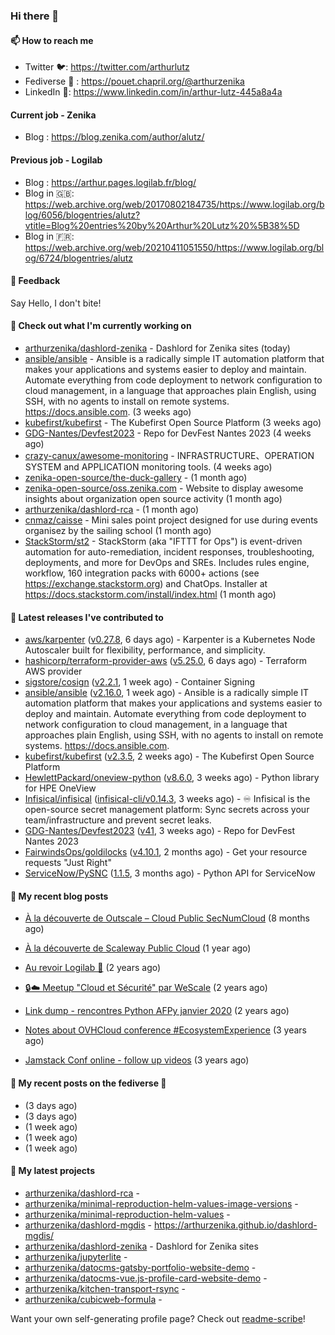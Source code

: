 ### Hi there 👋

#### 📫 How to reach me

- Twitter 🐦: https://twitter.com/arthurlutz
- Fediverse 🐘 : https://pouet.chapril.org/@arthurzenika
- LinkedIn 👔:  https://www.linkedin.com/in/arthur-lutz-445a8a4a

#### Current job - Zenika 

- Blog : https://blog.zenika.com/author/alutz/

#### Previous job - Logilab

- Blog : https://arthur.pages.logilab.fr/blog/
- Blog in 🇬🇧: https://web.archive.org/web/20170802184735/https://www.logilab.org/blog/6056/blogentries/alutz?vtitle=Blog%20entries%20by%20Arthur%20Lutz%20%5B38%5D
- Blog in 🇫🇷: https://web.archive.org/web/20210411051550/https://www.logilab.org/blog/6724/blogentries/alutz

#### 💬 Feedback

Say Hello, I don't bite!

#### 👷 Check out what I'm currently working on

- [arthurzenika/dashlord-zenika](https://github.com/arthurzenika/dashlord-zenika) - Dashlord for Zenika sites (today)
- [ansible/ansible](https://github.com/ansible/ansible) - Ansible is a radically simple IT automation platform that makes your applications and systems easier to deploy and maintain. Automate everything from code deployment to network configuration to cloud management, in a language that approaches plain English, using SSH, with no agents to install on remote systems. https://docs.ansible.com. (3 weeks ago)
- [kubefirst/kubefirst](https://github.com/kubefirst/kubefirst) - The Kubefirst Open Source Platform (3 weeks ago)
- [GDG-Nantes/Devfest2023](https://github.com/GDG-Nantes/Devfest2023) - Repo for DevFest Nantes 2023 (4 weeks ago)
- [crazy-canux/awesome-monitoring](https://github.com/crazy-canux/awesome-monitoring) - INFRASTRUCTURE、OPERATION SYSTEM and APPLICATION monitoring tools. (4 weeks ago)
- [zenika-open-source/the-duck-gallery](https://github.com/zenika-open-source/the-duck-gallery) -  (1 month ago)
- [zenika-open-source/oss.zenika.com](https://github.com/zenika-open-source/oss.zenika.com) - Website to display awesome insights about organization open source activity (1 month ago)
- [arthurzenika/dashlord-rca](https://github.com/arthurzenika/dashlord-rca) -  (1 month ago)
- [cnmaz/caisse](https://github.com/cnmaz/caisse) - Mini sales point project designed for use during events organisez by the sailing school (1 month ago)
- [StackStorm/st2](https://github.com/StackStorm/st2) - StackStorm (aka &#34;IFTTT for Ops&#34;) is event-driven automation for auto-remediation, incident responses, troubleshooting, deployments, and more for DevOps and SREs. Includes rules engine, workflow, 160 integration packs with 6000&#43; actions (see https://exchange.stackstorm.org) and ChatOps. Installer at https://docs.stackstorm.com/install/index.html (1 month ago)


#### 🔭 Latest releases I've contributed to

- [aws/karpenter](https://github.com/aws/karpenter) ([v0.27.8](https://github.com/aws/karpenter/releases/tag/v0.27.8), 6 days ago) - Karpenter is a Kubernetes Node Autoscaler built for flexibility, performance, and simplicity.
- [hashicorp/terraform-provider-aws](https://github.com/hashicorp/terraform-provider-aws) ([v5.25.0](https://github.com/hashicorp/terraform-provider-aws/releases/tag/v5.25.0), 6 days ago) - Terraform AWS provider
- [sigstore/cosign](https://github.com/sigstore/cosign) ([v2.2.1](https://github.com/sigstore/cosign/releases/tag/v2.2.1), 1 week ago) - Container Signing
- [ansible/ansible](https://github.com/ansible/ansible) ([v2.16.0](https://github.com/ansible/ansible/releases/tag/v2.16.0), 1 week ago) - Ansible is a radically simple IT automation platform that makes your applications and systems easier to deploy and maintain. Automate everything from code deployment to network configuration to cloud management, in a language that approaches plain English, using SSH, with no agents to install on remote systems. https://docs.ansible.com.
- [kubefirst/kubefirst](https://github.com/kubefirst/kubefirst) ([v2.3.5](https://github.com/kubefirst/kubefirst/releases/tag/v2.3.5), 2 weeks ago) - The Kubefirst Open Source Platform
- [HewlettPackard/oneview-python](https://github.com/HewlettPackard/oneview-python) ([v8.6.0](https://github.com/HewlettPackard/oneview-python/releases/tag/v8.6.0), 3 weeks ago) - Python library for HPE OneView
- [Infisical/infisical](https://github.com/Infisical/infisical) ([infisical-cli/v0.14.3](https://github.com/Infisical/infisical/releases/tag/infisical-cli/v0.14.3), 3 weeks ago) - ♾ Infisical is the open-source secret management platform: Sync secrets across your team/infrastructure and prevent secret leaks.
- [GDG-Nantes/Devfest2023](https://github.com/GDG-Nantes/Devfest2023) ([v41](https://github.com/GDG-Nantes/Devfest2023/releases/tag/v41), 3 weeks ago) - Repo for DevFest Nantes 2023
- [FairwindsOps/goldilocks](https://github.com/FairwindsOps/goldilocks) ([v4.10.1](https://github.com/FairwindsOps/goldilocks/releases/tag/v4.10.1), 2 months ago) - Get your resource requests &#34;Just Right&#34;
- [ServiceNow/PySNC](https://github.com/ServiceNow/PySNC) ([1.1.5](https://github.com/ServiceNow/PySNC/releases/tag/1.1.5), 3 months ago) - Python API for ServiceNow

#### 📜 My recent blog posts 

- [À la découverte de Outscale – Cloud Public SecNumCloud](https://blog.zenika.com/2023/02/21/a-la-decouverte-de-outscale-cloud-public-secnumcloud/) (8 months ago)
- [À la découverte de Scaleway Public Cloud](https://blog.zenika.com/2022/09/07/a-la-decouverte-de-scaleway-public-cloud/) (1 year ago)

- [Au revoir Logilab 👋](https://arthur.pages.logilab.fr/blog/au-revoir-logilab.html) (2 years ago)
- [🔒☁️ Meetup &#34;Cloud et Sécurité&#34; par WeScale](https://arthur.pages.logilab.fr/blog/meetup-cloud-et-securite-par-wescale.html) (2 years ago)
- [Link dump - rencontres Python AFPy janvier 2020](https://arthur.pages.logilab.fr/blog/link-dump-rencontres-python-afpy-janvier-2020.html) (2 years ago)
- [Notes about OVHCloud conference #EcosystemExperience](https://arthur.pages.logilab.fr/blog/notes-about-ovhcloud-conference-ecosystemexperience.html) (3 years ago)
- [Jamstack Conf online - follow up videos](https://arthur.pages.logilab.fr/blog/jamstack-conf-online-follow-up-videos.html) (3 years ago)

#### 📜 My recent posts on the fediverse 🐘

- [](https://pouet.chapril.org/@arthurzenika/111402904128758885) (3 days ago)
- [](https://pouet.chapril.org/@arthurzenika/111402487028793294) (3 days ago)
- [](https://pouet.chapril.org/@arthurzenika/111375675180868648) (1 week ago)
- [](https://pouet.chapril.org/@arthurzenika/111375650827507762) (1 week ago)
- [](https://pouet.chapril.org/@arthurzenika/111369170001344221) (1 week ago)

#### 🌱 My latest projects

- [arthurzenika/dashlord-rca](https://github.com/arthurzenika/dashlord-rca) - 
- [arthurzenika/minimal-reproduction-helm-values-image-versions](https://github.com/arthurzenika/minimal-reproduction-helm-values-image-versions) - 
- [arthurzenika/minimal-reproduction-helm-values](https://github.com/arthurzenika/minimal-reproduction-helm-values) - 
- [arthurzenika/dashlord-mgdis](https://github.com/arthurzenika/dashlord-mgdis) - https://arthurzenika.github.io/dashlord-mgdis/
- [arthurzenika/dashlord-zenika](https://github.com/arthurzenika/dashlord-zenika) - Dashlord for Zenika sites
- [arthurzenika/jupyterlite](https://github.com/arthurzenika/jupyterlite) - 
- [arthurzenika/datocms-gatsby-portfolio-website-demo](https://github.com/arthurzenika/datocms-gatsby-portfolio-website-demo) - 
- [arthurzenika/datocms-vue.js-profile-card-website-demo](https://github.com/arthurzenika/datocms-vue.js-profile-card-website-demo) - 
- [arthurzenika/kitchen-transport-rsync](https://github.com/arthurzenika/kitchen-transport-rsync) - 
- [arthurzenika/cubicweb-formula](https://github.com/arthurzenika/cubicweb-formula) - 



Want your own self-generating profile page? Check out [readme-scribe](https://github.com/muesli/readme-scribe)!
